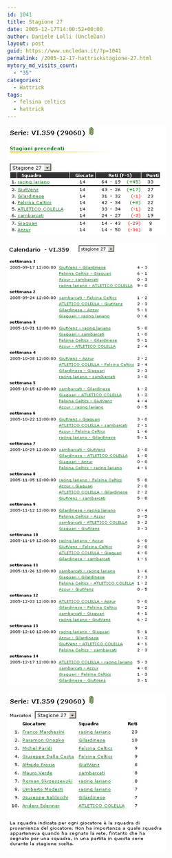 ```yaml
---
id: 1041
title: Stagione 27
date: 2005-12-17T14:00:52+00:00
author: Daniele Lolli (UncleDan)
layout: post
guid: https://www.uncledan.it/?p=1041
permalink: /2005-12-17-hattrickstagione-27.html
mytory_md_visits_count:
  - "35"
categories:
  - Hattrick
tags:
  - felsina celtics
  - hattrick
---
```

![Stagione 27 - Classifica](/wp-content/uploads/2007/10/27-1-classifica.png)

![Stagione 27 - Calendario](/wp-content/uploads/2007/10/27-2-calendario.png)

![Stagione 27 - Marcatori](/wp-content/uploads/2007/10/27-3-marcatori.png)